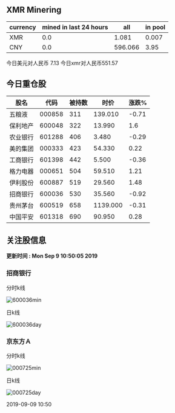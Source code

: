 ## XMR Minering

|currency|mined in last 24 hours|all|in pool|
|---|---|---|---|
|XMR|0.0|1.081|0.007|
|CNY|0.0|596.066|3.95|

今日美元对人民币 7.13	今日xmr对人民币551.57


## 今日重仓股 

|股名|代码|被持数|时价|涨跌%|
|---|---|---|---|---|
|五粮液|000858|311|139.010|-0.71|
|保利地产|600048|322|13.990|1.6|
|农业银行|601288|406|3.480|-0.29|
|美的集团|000333|423|54.330|0.22|
|工商银行|601398|442|5.500|-0.36|
|格力电器|000651|504|59.510|1.21|
|伊利股份|600887|519|29.560|1.48|
|招商银行|600036|530|35.560|-0.92|
|贵州茅台|600519|658|1139.000|-0.31|
|中国平安|601318|690|90.950|0.28|

## 关注股信息
**更新时间 : Mon Sep  9 10:50:05 2019**
### 招商银行 
分时k线

![600036min](http://image.sinajs.cn/newchart/min/n/sh600036.gif)

日k线

![600036day](http://image.sinajs.cn/newchart/daily/n/sh600036.gif)

### 京东方Ａ 
分时k线

![000725min](http://image.sinajs.cn/newchart/min/n/sz000725.gif)

日k线

![000725day](http://image.sinajs.cn/newchart/daily/n/sz000725.gif)

2019-09-09 10:50